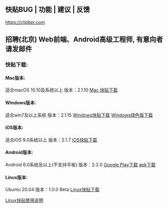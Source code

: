 ## 快贴BUG | 功能 | 建议 | 反馈

https://clipber.com

## 招聘(北京) Web前端、Android高级工程师, 有意向者请发邮件

### 快贴下载: 

#### Mac版本:
适合macOS 10.10及系统以上
版本：2.1.10
[Mac 快贴下载](https://clipber.com/getmac)

#### Windows版本:
适合win7及以上系统
版本：2.1.15
[Windows快贴下载](https://clipber.com/getwin)
[Windows绿色版下载](https://clipber.com/getzip)

#### iOS版本:
适合iOS 9.0系统以上
版本：2.1.7
[iOS快贴下载](https://clipber.com/getios)

#### Android版本:
Android 6.0系统及以上(不支持平板)
版本：2.2.0
[Google Play下载](https://clipber.com/getplay)
[apk下载](https://clipber.com/getapk)

#### Linux版本:
Ubuntu 20.04
版本：1.0.0 Beta
[Linux快贴下载](https://blog.clipber.com/posts/ubuntu-2004-guide/)

[Linux快贴使用说明](https://blog.clipber.com/posts/linux-about/)

